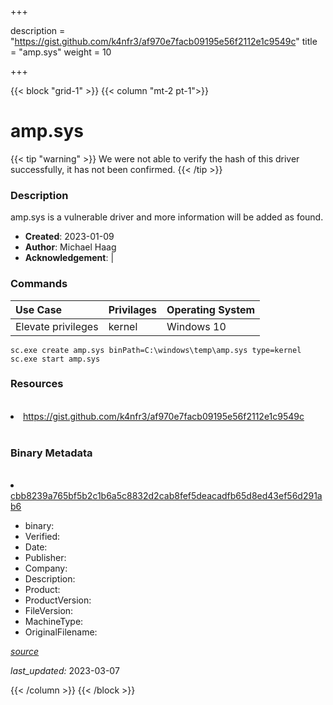 +++

description = "https://gist.github.com/k4nfr3/af970e7facb09195e56f2112e1c9549c"
title = "amp.sys"
weight = 10

+++


{{< block "grid-1" >}}
{{< column "mt-2 pt-1">}}




# amp.sys 


{{< tip "warning" >}}
We were not able to verify the hash of this driver successfully, it has not been confirmed.
{{< /tip >}}




### Description


amp.sys is a vulnerable driver and more information will be added as found.


- **Created**: 2023-01-09
- **Author**: Michael Haag
- **Acknowledgement**:  | [](https://twitter.com/)

### Commands

| Use Case | Privilages | Operating System | 
|:---- | ---- | ---- |
| Elevate privileges | kernel | Windows 10 |

```
sc.exe create amp.sys binPath=C:\windows\temp\amp.sys type=kernel
sc.exe start amp.sys
```

### Resources
<br>


<li><a href=" https://gist.github.com/k4nfr3/af970e7facb09195e56f2112e1c9549c"> https://gist.github.com/k4nfr3/af970e7facb09195e56f2112e1c9549c</a></li>


<br>


### Binary Metadata
<br>



<li><a href="https://www.virustotal.com/gui/file/cbb8239a765bf5b2c1b6a5c8832d2cab8fef5deacadfb65d8ed43ef56d291ab6">cbb8239a765bf5b2c1b6a5c8832d2cab8fef5deacadfb65d8ed43ef56d291ab6</a></li>



- binary: 
- Verified: 
- Date: 
- Publisher: 
- Company: 
- Description: 
- Product: 
- ProductVersion: 
- FileVersion: 
- MachineType: 
- OriginalFilename: 

[*source*](https://github.com/magicsword-io/LOLDrivers/tree/main/yaml/amp.sys.yml)

*last_updated:* 2023-03-07


{{< /column >}}
{{< /block >}}
